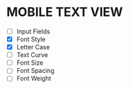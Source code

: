 # MOBILE TEXT VIEW

- [ ] Input Fields
- [x] Font Style
- [x] Letter Case
- [ ] Text Curve
- [ ] Font Size
- [ ] Font Spacing
- [ ] Font Weight
